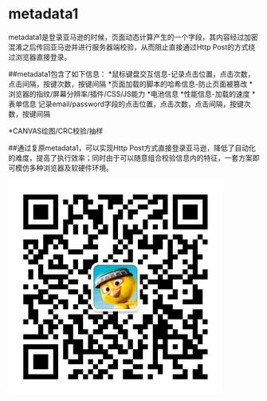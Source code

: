 # metadata1

metadata1是登录亚马逊的时候，页面动态计算产生的一个字段，其内容经过加密混淆之后传回亚马逊并进行服务器端校验，从而阻止直接通过Http Post的方式绕过浏览器直接登录。

##metadata1包含了如下信息：
*鼠标键盘交互信息-记录点击位置，点击次数，点击间隔，按键次数，按键间隔
*页面加载的脚本的哈希信息-防止页面被篡改
*浏览器的指纹/屏幕分辨率/插件/CSS/JS能力
*电池信息
*性能信息-加载的速度
*表单信息  记录email/password字段的点击位置，点击次数，点击间隔，按键次数，按键间隔

*CANVAS绘图/CRC校验/抽样

##通过复原metadata1，可以实现Http Post方式直接登录亚马逊，降低了自动化的难度，提高了执行效率；同时由于可以随意组合校验信息内的特征，一套方案即可模仿多种浏览器及软硬件环境。

![](https://github.com/571914/metadata1/blob/master/wechat.jpg)  
